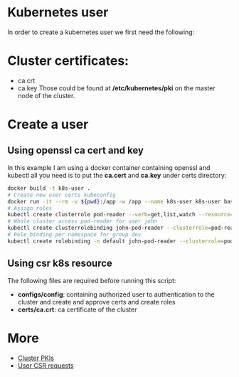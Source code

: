 # Kubernetes user
In order to create a kubernetes user we first need the following:

# Cluster certificates:
- ca.crt
- ca.key
Those could be found at **/etc/kubernetes/pki** on the master node of the cluster.

# Create a user
## Using openssl ca cert and key
In this example I am using a docker container containing openssl and kubectl all you need is to put the **ca.cert** and **ca.key** under certs directory:
```sh
docker build -t k8s-user .
# Create new user certs kubeconfig
docker run -it --rm -v ${pwd}:/app -w /app --name k8s-user k8s-user bash -c "./common.sh"
# Assign roles
kubectl create clusterrole pod-reader --verb=get,list,watch --resource=pods,pods/log,pods/status
# Whole cluster access pod-reader for user john
kubectl create clusterrolebinding john-pod-reader --clusterrole=pod-reader --user="john"
# Role binding per namespace for group dev
kubectl create rolebinding -n default john-pod-reader --clusterrole=pod-reader --group=dev
```

## Using csr k8s resource
The following files are required before running this script:
- **configs/config**: containing authorized user to authentication to the cluster and create and approve certs and create roles
- **certs/ca.crt**: ca certificate of the cluster


# More
- [Cluster PKIs](https://kubernetes.io/docs/setup/best-practices/certificates/)
- [User CSR requests](https://kubernetes.io/docs/reference/access-authn-authz/certificate-signing-requests/) 